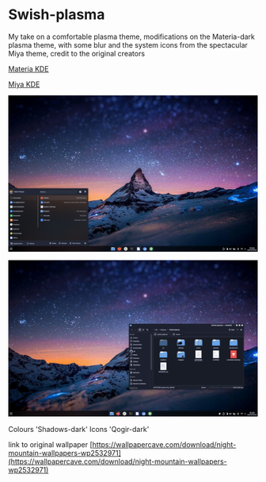 # Swish-plasma

My take on a comfortable plasma theme, modifications on the Materia-dark plasma theme, with some blur and the system icons from the spectacular Miya theme, credit to the original creators

[Materia KDE](https://github.com/PapirusDevelopmentTeam/materia-kde)

[Miya KDE](https://github.com/yeyushengfan258/Miya-kde)

![preview 1](preview1.png)

![preview 2](preview2.png)

Colours 'Shadows-dark'
Icons 'Qogir-dark'

link to original wallpaper [https://wallpapercave.com/download/night-mountain-wallpapers-wp2532971](https://wallpapercave.com/download/night-mountain-wallpapers-wp2532971)
